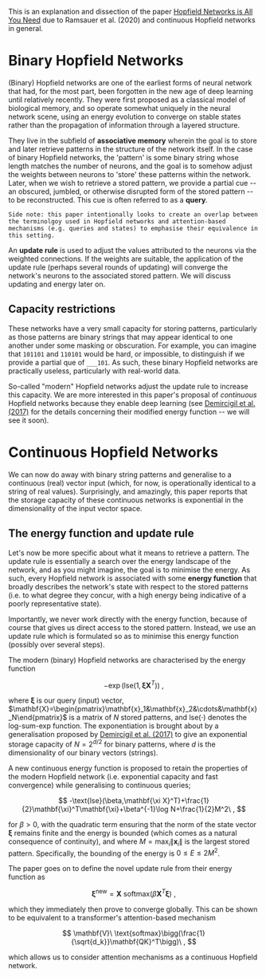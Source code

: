 This is an explanation and dissection of the paper [Hopfield Networks is All You Need](https://arxiv.org/pdf/2008.02217.pdf) due to Ramsauer et al. (2020) and continuous Hopfield networks in general.

# Binary Hopfield Networks

(Binary) Hopfield networks are one of the earliest forms of neural network that had, for the most part, been forgotten in the new age of deep learning until relatively recently. They were first proposed as a classical model of biological memory, and so operate somewhat uniquely in the neural network scene, using an energy evolution to converge on stable states rather than the propagation of information through a layered structure.

They live in the subfield of **associative memory** wherein the goal is to store and later retrieve patterns in the structure of the network itself. In the case of binary Hopfield networks, the 'pattern' is some binary string whose length matches the number of neurons, and the goal is to somehow adjust the weights between neurons to 'store' these patterns within the network. Later, when we wish to retrieve a stored pattern, we provide a partial cue -- an obscured, jumbled, or otherwise disrupted form of the stored pattern -- to be reconstructed. This cue is often referred to as a **query**.

	Side note: this paper intentionally looks to create an overlap between the terminolgoy used in Hopfield networks and attention-based mechanisms (e.g. queries and states) to emphasise their equivalence in this setting.

An **update rule** is used to adjust the values attributed to the neurons via the weighted connections. If the weights are suitable, the application of the update rule (perhaps several rounds of updating) will converge the network's neurons to the associated stored pattern. We will discuss updating and energy later on.

## Capacity restrictions

These networks have a very small capacity for storing patterns, particularly as those patterns are binary strings that may appear identical to one another under some masking or obscuration. For example, you can imagine that `101101` and `110101` would be hard, or impossible, to distinguish if we provide a partial que of `___101`. As such, these binary Hopfield networks are practically useless, particularly with real-world data.

So-called "modern" Hopfield networks adjust the update rule to increase this capacity. We are more interested in this paper's proposal of *continuous* Hopfield networks because they enable deep learning (see [Demircigil et al. (2017)](https://arxiv.org/pdf/1702.01929.pdf) for the details concerning their modified energy function -- we will see it soon).

# Continuous Hopfield Networks

We can now do away with binary string patterns and generalise to a continuous (real) vector input (which, for now, is operationally identical to a string of real values). Surprisingly, and amazingly, this paper reports that the storage capacity of these continuous networks is exponential in the dimensionality of the input vector space.

## The energy function and update rule

Let's now be more specific about what it means to retrieve a pattern. The update rule is essentially a search over the energy landscape of the network, and as you might imagine, the goal is to minimise the energy. As such, every Hopfield network is associated with some **energy function** that broadly describes the network's state with respect to the stored patterns (i.e. to what degree they concur, with a high energy being indicative of a poorly representative state).

Importantly, we never work directly with the energy function, because of course that gives us direct access to the stored pattern. Instead, we use an update rule which is formulated so as to minimise this energy function (possibly over several steps).

The modern (binary) Hopfield networks are characterised by the energy function

$$
-\exp(\text{lse}(1, \mathbf{\xi X}^T))\ ,
$$

where $\mathbf{\xi}$ is our query (input) vector, $\mathbf{X}=\begin{pmatrix}\mathbf{x}_1&\mathbf{x}_2&\cdots&\mathbf{x}_N\end{pmatrix}$ is a matrix of $N$ stored patterns, and $\text{lse}(\cdot)$ denotes the log-sum-exp function. The exponentiation is brought about by a generalisation proposed by [Demircigil et al. (2017)](https://arxiv.org/pdf/1702.01929.pdf) to give an exponential storage capacity of $N=2^{d/2}$ for binary patterns, where $d$ is the dimensionality of our binary vectors (strings).

A new continuous energy function is proposed to retain the properties of the modern Hopfield network (i.e. exponential capacity and fast convergence) while generalising to continuous queries;

$$
-\text{lse}(\beta,\mathbf{\xi X}^T)+\frac{1}{2}\mathbf{\xi}^T\mathbf{\xi}+\beta^{-1}\log N+\frac{1}{2}M^2\ ,
$$

for $\beta>0$, with the quadratic term ensuring that the norm of the state vector $\mathbf{\xi}$ remains finite and the energy is bounded (which comes as a natural consequence of continuity), and where $M=\max_i\|\mathbf{x}_i\|$ is the largest stored pattern. Specifically, the bounding of the energy is $0\leq E\leq 2M^2$.

The paper goes on to define the novel update rule from their energy function as

$$
\mathbf{\xi}^\text{new}=\mathbf{X}\ \text{softmax}(\beta\mathbf{X}^T\mathbf{\xi})\ ,
$$

which they immediately then prove to converge globally. This can be shown to be equivalent to a transformer's attention-based mechanism

$$
\mathbf{V}\ \text{softmax}\bigg(\frac{1}{\sqrt{d_k}}\mathbf{QK}^T\bigg)\ ,
$$

which allows us to consider attention mechanisms as a continuous Hopfield network.

